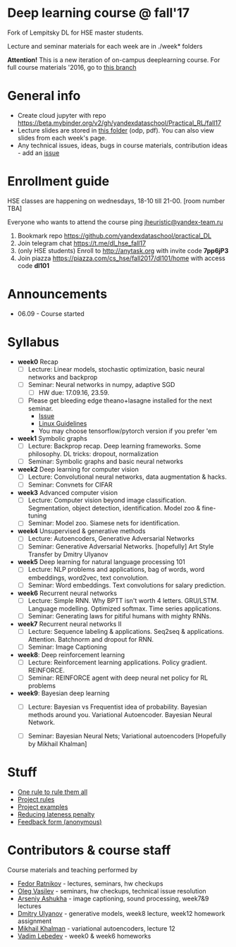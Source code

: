 # Deep learning course @ fall'17
Fork of Lempitsky DL for HSE master students.

Lecture and seminar materials for each week are in ./week* folders

__Attention!__ This is a new iteration of on-campus deeplearning course. For full course materials '2016, go to [this branch](https://github.com/yandexdataschool/practical_deeplearning/tree/last_iteration)


# General info
* Create cloud jupyter with repo https://beta.mybinder.org/v2/gh/yandexdataschool/Practical_RL/fall17
* Lecture slides are stored in [this folder](https://yadi.sk/d/ExaKWAFN3MjPsd) (odp, pdf). You can also view slides from each week's page.
* Any technical issues, ideas, bugs in course materials, contribution ideas - add an [issue](https://github.com/yandexdataschool/HSE_deeplearning/issues)

# Enrollment guide
HSE classes are happening on wednesdays, 18-10 till 21-00. [room number TBA]

Everyone who wants to attend the course ping jheuristic@yandex-team.ru

1. Bookmark repo https://github.com/yandexdataschool/practical_DL
2. Join telegram chat https://t.me/dl_hse_fall17
3. (only HSE students) Enroll to http://anytask.org with invite code __7pp6jP3__
4. Join piazza https://piazza.com/cs_hse/fall2017/dl101/home with access code __dl101__

# Announcements
* 06.09 - Course started

# Syllabus
- __week0__ Recap
  - [ ] Lecture: Linear models, stochastic optimization, basic neural networks and backprop
  - [ ] Seminar: Neural networks in numpy, adaptive SGD
     - [ ] HW due: 17.09.16, 23.59.
  - [ ] Please get bleeding edge theano+lasagne installed for the next seminar. 
    - [Issue](https://github.com/yandexdataschool/HSE_deeplearning/issues/1)
    - [Linux Guidelines](http://agentnet.readthedocs.io/en/latest/user/install.html)
    - You may choose tensorflow/pytorch version if you prefer 'em
- __week1__ Symbolic graphs
  - [ ] Lecture: Backprop recap. Deep learning frameworks. Some philosophy. DL tricks: dropout, normalization
  - [ ] Seminar: Symbolic graphs and basic neural networks
  
- __week2__ Deep learning for computer vision
  - [ ] Lecture: Convolutional neural networks, data augmentation & hacks.
  - [ ] Seminar: Convnets for CIFAR
  
- __week3__ Advanced computer vision
  - [ ] Lecture: Computer vision beyond image classification. Segmentation, object detection, identification. Model zoo & fine-tuning
  - [ ] Seminar: Model zoo. Siamese nets for identification.
  
- __week4__ Unsupervised & generative methods
  - [ ] Lecture: Autoencoders, Generative Adversarial Networks
  - [ ] Seminar: Generative Adversarial Networks. [hopefully] Art Style Transfer by Dmitry Ulyanov

- __week5__ Deep learning for natural language processing 101
  - [ ] Lecture: NLP problems and applications, bag of words, word embeddings, word2vec, text convolution.
  - [ ] Seminar: Word embeddings. Text convolutions for salary prediction.
  
- __week6__ Recurrent neural networks
  - [ ] Lecture: Simple RNN. Why BPTT isn't worth 4 letters. GRU/LSTM. Language modelling. Optimized softmax. Time series applications.
  - [ ] Seminar: Generating laws for pitiful humans with mighty RNNs.

- __week7__ Recurrent neural networks II
  - [ ] Lecture: Sequence labeling & applications. Seq2seq & applications. Attention. Batchnorm and dropout for RNN.
  - [ ] Seminar: Image Captioning

- __week8__: Deep reinforcement learning
  - [ ] Lecture: Reinforcement learning applications. Policy gradient. REINFORCE.
  - [ ] Seminar: REINFORCE agent with deep neural net policy for RL problems
  
- __week9__: Bayesian deep learning
  - [ ] Lecture: Bayesian vs Frequentist idea of probability. Bayesian methods around you. Variational Autoencoder. Bayesian Neural Network.
  - [ ] Seminar: Bayesian Neural Nets; Variational autoencoders [Hopefully by Mikhail Khalman]
 


# Stuff
* [One rule to rule them all](https://github.com/yandexdataschool/HSE_deeplearning/wiki/Core:)
* [Project rules](https://github.com/yandexdataschool/HSE_deeplearning/wiki/Course-projects)
* [Project examples](https://github.com/yandexdataschool/HSE_deeplearning/wiki/Project-examples)
* [Reducing lateness penalty](https://github.com/yandexdataschool/HSE_deeplearning/wiki/Back-to-the-future)
* [Feedback form (anonymous)](https://docs.google.com/forms/u/0/d/1HaODcG3vW7PAiQOUexZAwaZzrcGtVIYbJjymhLhgLYA/edit)

# Contributors & course staff
Course materials and teaching performed by
- [Fedor Ratnikov](https://github.com/justheuristic/) - lectures, seminars, hw checkups
- [Oleg Vasilev](https://github.com/Omrigan) - seminars, hw checkups, technical issue resolution
- [Arseniy Ashukha](https://github.com/ars-ashuha) - image captioning, sound processing, week7&9 lectures
- [Dmitry Ulyanov](https://github.com/DmitryUlyanov) - generative models, week8 lecture, week12 homework assignment
- [Mikhail Khalman](https://github.com/mihaha?tab=activity) - variational autoencoders, lecture 12
- [Vadim Lebedev](https://github.com/vadim-v-lebedev) - week0 & week6 homeworks

